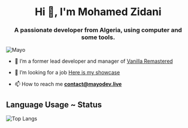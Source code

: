 <h1 align="center">Hi 👋, I'm Mohamed Zidani</h1>
<h3 align="center">A passionate developer from Algeria, using computer and some tools.</h3>

<p align="left"> <img src="https://komarev.com/ghpvc/?username=d3marko" alt="Mayo" /> </p>

- 🔭 I’m a former lead developer and manager of  [Vanilla Remastered](https://vanilla-remastered.com)

- 🤔 I’m looking for a job [Here is my showcase](https://mayodev.live)

- 📫 How to reach me **contact@mayodev.live**


## Language Usage ~ Status
![Top Langs](https://github-readme-stats.aemiej.vercel.app/api/top-langs/?username=D3marko&layout=compact&theme=dark&show_icons=true&hide_border=true&private=true)
<p align="center">

